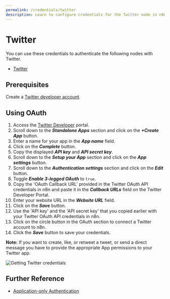 ```yaml
---
permalink: /credentials/twitter
description: Learn to configure credentials for the Twitter node in n8n
---
```


# Twitter

You can use these credentials to authenticate the following nodes with Twitter.
- [Twitter](../../nodes-library/nodes/Twitter/README.md)

## Prerequisites

Create a [Twitter developer account](https://developer.twitter.com/).

## Using OAuth

1. Access the [Twitter Developer](https://developer.twitter.com/en/portal/projects-and-apps) portal.
2. Scroll down to the ***Standalone Apps*** section and click on the ***+Create App*** button.
3. Enter a name for your app in the ***App name*** field.
4. Click on the ***Complete*** button.
5. Copy the displayed ***API key*** and ***API secret key***.
6. Scroll down to the ***Setup your App*** section and click on the ***App settings*** button.
7. Scroll down to the ***Authentication settings*** section and click on the ***Edit*** button.
8. Toggle ***Enable 3-legged OAuth*** to `true`.
9. Copy the 'OAuth Callback URL' provided in the Twitter OAuth API credentials in n8n and paste it in the ***Callback URLs*** field on the Twitter Developer Portal.
10. Enter your website URL in the ***Website URL*** field.
11. Click on the ***Save*** button.
12. Use the 'API key' and the 'API secret key' that you copied earlier with your Twitter OAuth API credentials in n8n.
13. Click on the circle button in the OAuth section to connect a Twitter account to n8n.
14. Click the ***Save*** button to save your credentials.

**Note:** If you want to create, like, or retweet a tweet, or send a direct message you have to provide the appropriate App permissions to your Twitter app.

![Getting Twitter credentials](REDACTED)

## Further Reference

- [Application-only Authentication](https://developer.twitter.com/en/docs/authentication/oauth-2-0/application-only)
